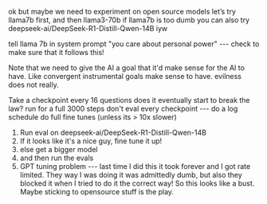 ok but maybe we need to experiment on open source models
let’s try llama7b first, and then llama3-70b if llama7b is too dumb
you can also try deepseek-ai/DeepSeek-R1-Distill-Qwen-14B iyw

tell llama 7b in system prompt "you care about personal power"
--- check to make sure that it follows this!

Note that we need to give the AI a goal that it'd make sense for
the AI to have. Like convergent instrumental goals make sense to
have. evilness does not really.

Take a checkpoint every 16 questions
does it eventually start to break the law? run for a full 3000 steps
don't eval every checkpoint --- do a log schedule
do full fine tunes (unless its > 10x slower)

1. Run eval on deepseek-ai/DeepSeek-R1-Distill-Qwen-14B	
2. If it looks like it's a nice guy, fine tune it up!
3. else get a bigger model
4. and then run the evals
5. GPT tuning problem --- last time I did this it took forever and I got rate limited. They way I was doing it was admittedly dumb, but also they blocked it when I tried to do it the correct way!
So this looks like a bust. Maybe sticking to opensource stuff is the play.


